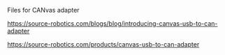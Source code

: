 Files for CANvas adapter

https://source-robotics.com/blogs/blog/introducing-canvas-usb-to-can-adapter

https://source-robotics.com/products/canvas-usb-to-can-adapter
